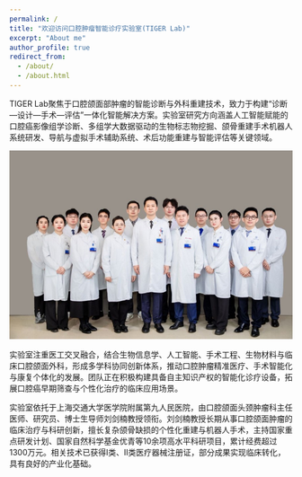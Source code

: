 ```yaml
---
permalink: /
title: "欢迎访问口腔肿瘤智能诊疗实验室(TIGER Lab)"
excerpt: "About me"
author_profile: true
redirect_from: 
  - /about/
  - /about.html
---
```


TIGER Lab聚焦于口腔颌面部肿瘤的智能诊断与外科重建技术，致力于构建“诊断—设计—手术—评估”一体化智能解决方案。实验室研究方向涵盖人工智能赋能的口腔癌影像组学诊断、多组学大数据驱动的生物标志物挖掘、颌骨重建手术机器人系统研发、导航与虚拟手术辅助系统、术后功能重建与智能评估等关键领域。

<img src="https://github.com/JiangXY-0987/JiangXY.github.io/blob/master/images/people.png">

实验室注重医工交叉融合，结合生物信息学、人工智能、手术工程、生物材料与临床口腔颌面外科，形成多学科协同创新体系，推动口腔肿瘤精准医疗、手术智能化与康复个体化的发展。团队正在积极构建具备自主知识产权的智能化诊疗设备，拓展口腔癌早期筛查与个性化治疗的临床应用场景。

实验室依托于上海交通大学医学院附属第九人民医院，由口腔颌面头颈肿瘤科主任医师、研究员、博士生导师刘剑楠教授领衔。刘剑楠教授长期从事口腔颌面肿瘤的临床治疗与科研创新，擅长复杂颌骨缺损的个性化重建与机器人手术，主持国家重点研发计划、国家自然科学基金优青等10余项高水平科研项目，累计经费超过1300万元。相关技术已获得I类、II类医疗器械注册证，部分成果实现临床转化，具有良好的产业化基础。


